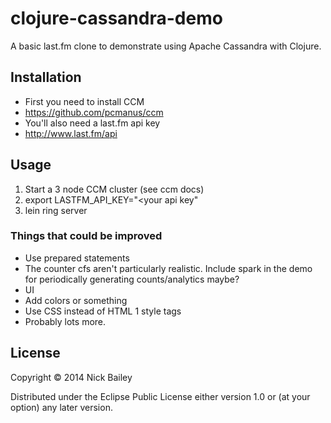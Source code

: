 # clojure-cassandra-demo

A basic last.fm clone to demonstrate using Apache Cassandra with Clojure.

## Installation

 * First you need to install CCM
  * https://github.com/pcmanus/ccm
 * You'll also need a last.fm api key
  * http://www.last.fm/api

## Usage

 1. Start a 3 node CCM cluster (see ccm docs)
 1. export LASTFM_API_KEY="<your api key"
 1. lein ring server

### Things that could be improved

 * Use prepared statements
 * The counter cfs aren't particularly realistic. Include spark in the demo for periodically generating counts/analytics maybe?
 * UI
  * Add colors or something
  * Use CSS instead of HTML 1 style tags
 * Probably lots more.

## License

Copyright © 2014 Nick Bailey

Distributed under the Eclipse Public License either version 1.0 or (at
your option) any later version.
